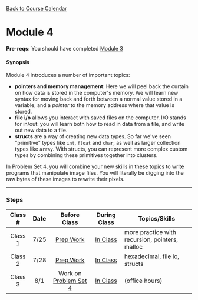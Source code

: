 [Back to Course Calendar](../../..)

# Module 4

**Pre-reqs:** You should have completed [Module 3](../../unit1-fundamentals/module3)

#### Synopsis

Module 4 introduces a number of important topics:

* **pointers and memory management**: Here we will peel back the curtain on how data is stored in the computer's memory. We will learn new syntax for moving back and forth between a normal value stored in a variable, and a *pointer* to the memory address where that value is stored.
* **file i/o** allows you interact with saved files on the computer. I/O stands for in/out: you will learn both how to read in data from a file, and write out new data to a file.
* **structs** are a way of creating new data types. So far we've seen "primitive" types like `int`, `float` and `char`, as well as larger collection types like `array`. With structs, you can represent more complex custom types by combining these primitives together into clusters.

In Problem Set 4, you will combine your new skills in these topics to write programs that manipulate image files. You will literally be digging into the raw bytes of these images to rewrite their pixels.

***

### Steps

Class # | Date | Before Class | During Class | Topics/Skills
:------:|:----:|:------------:|:------------:|-----------------------|
Class 1 | 7/25 | [Prep Work](./materials/class1-prep) | [In Class](./materials/class1) | more practice with recursion, pointers, malloc
Class 2 | 7/28 | [Prep Work](./materials/class2-prep) | [In Class](./materials/class2) | hexadecimal, file io, structs
Class 3 | 8/1 | Work on [Problem Set 4](./materials/problem-set) | [In Class](./materials/class3) | (office hours)
